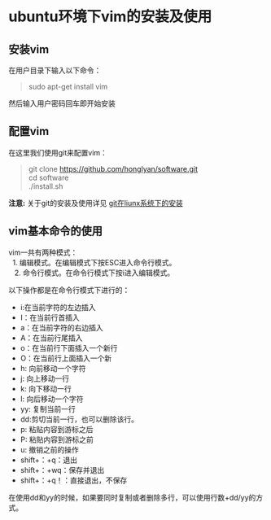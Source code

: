 # ubuntu环境下vim的安装及使用
## 安装vim   
在用户目录下输入以下命令：
> sudo apt-get install vim  

然后输入用户密码回车即开始安装  
## 配置vim
在这里我们使用git来配置vim：
> git clone https://github.com/honglyan/software.git  
> cd software  
> ./install.sh  

**注意:** 关于git的安装及使用详见 [git在liunx系统下的安装](./git-doc.md)  

## vim基本命令的使用  
vim一共有两种模式：  
    1. 编辑模式。在编辑模式下按ESC进入命令行模式。  
    2. 命令行模式。在命令行模式下按i进入编辑模式。
    
以下操作都是在命令行模式下进行的：
* i:在当前字符的左边插入
* I：在当前行首插入
* a：在当前字符的右边插入
* A：在当前行尾插入
* o：在当前行下面插入一个新行
* O：在当前行上面插入一个新
* h: 向前移动一个字符
* j: 向上移动一行
* k: 向下移动一行
* l: 向后移动一个字符
* yy: 复制当前一行
* dd:剪切当前一行，也可以删除该行。
* p: 粘贴内容到游标之后
* P: 粘贴内容到游标之前  
* u: 撤销之前的操作  
* shift+：+q：退出  
* shift+：+wq：保存并退出  
* shift+：+q！：直接退出，不保存 


在使用dd和yy的时候，如果要同时复制或者删除多行，可以使用行数+dd/yy的方式。
